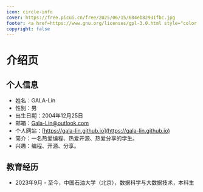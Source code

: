 ```yaml
---
icon: circle-info
cover: https://free.picui.cn/free/2025/06/15/684eb82931fbc.jpg
footer: <a href=https://www.gnu.org/licenses/gpl-3.0.html style="color:#808080"> GPL-3.0 Licensed </a> | Copyright © 2025-present <a href="https://github.com/GALA-Lin" style="color:#808080">GALA-Lin</a>
copyright: false
---
```


# 介绍页

## 个人信息

- 姓名：GALA-Lin
- 性别：男
- 出生日期：2004年12月25日
- 邮箱：<EMAIL>Gala-Lin@outlook.com</EMAIL>
- 个人网站：[https://gala-lin.github.io](https://gala-lin.github.io)
- 简介：一名热爱编程、热爱开源、热爱分享的学生。
- 兴趣：编程、开源、分享。

## 教育经历

- 2023年9月 - 至今，中国石油大学（北京），数据科学与大数据技术，本科生
